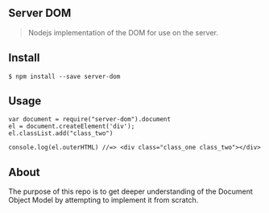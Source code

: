 ## Server DOM
> Nodejs implementation of the DOM for use on the server.

## Install

```
$ npm install --save server-dom
```

## Usage
```
var document = require("server-dom").document
el = document.createElement('div');
el.classList.add("class_two")

console.log(el.outerHTML) //=> <div class="class_one class_two"></div>
```

## About
The purpose of this repo is to get deeper understanding of the Document Object 
Model by attempting to implement it from scratch.
